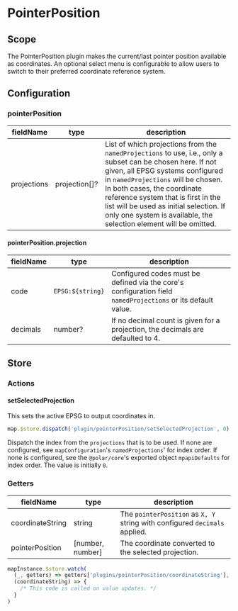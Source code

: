 # PointerPosition

## Scope

The PointerPosition plugin makes the current/last pointer position available as coordinates. An optional select menu is configurable to allow users to switch to their preferred coordinate reference system.

## Configuration

### pointerPosition

| fieldName | type | description |
| - | - | - |
| projections | projection[]? | List of which projections from the `namedProjections` to use, i.e., only a subset can be chosen here. If not given, all EPSG systems configured in `namedProjections` will be chosen. In both cases, the coordinate reference system that is first in the list will be used as initial selection. If only one system is available, the selection element will be omitted. |

#### pointerPosition.projection

| fieldName | type | description |
| - | - | - |
| code | `EPSG:${string}` | Configured codes must be defined via the core's configuration field `namedProjections` or its default value. |
| decimals | number? | If no decimal count is given for a projection, the decimals are defaulted to 4. |

## Store

### Actions

#### setSelectedProjection

This sets the active EPSG to output coordinates in.

```js
map.$store.dispatch('plugin/pointerPosition/setSelectedProjection', 0)
```

Dispatch the index from the `projections` that is to be used. If none are configured, see `mapConfiguration`'s `namedProjections`' for index order. If none is configured, see the `@polar/core`'s exported object `mpapiDefaults` for index order. The value is initially `0`.

### Getters

| fieldName | type | description |
| - | - | - |
| coordinateString | string | The `pointerPosition` as `X, Y` string with configured `decimals` applied. |
| pointerPosition | [number, number] | The coordinate converted to the selected projection. |

```js
mapInstance.$store.watch(
  (_, getters) => getters['plugins/pointerPosition/coordinateString'],
  (coordinateString) => {
    /* This code is called on value updates. */
  }
)
```
